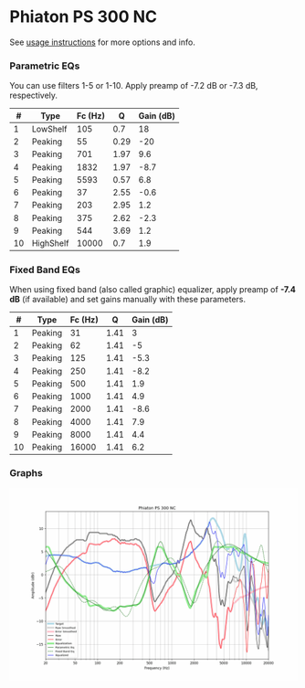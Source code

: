 # Phiaton PS 300 NC
See [usage instructions](https://github.com/jaakkopasanen/AutoEq#usage) for more options and info.

### Parametric EQs
You can use filters 1-5 or 1-10. Apply preamp of -7.2 dB or -7.3 dB, respectively.

|   # | Type      |   Fc (Hz) |    Q |   Gain (dB) |
|-----|-----------|-----------|------|-------------|
|   1 | LowShelf  |       105 | 0.7  |        18   |
|   2 | Peaking   |        55 | 0.29 |       -20   |
|   3 | Peaking   |       701 | 1.97 |         9.6 |
|   4 | Peaking   |      1832 | 1.97 |        -8.7 |
|   5 | Peaking   |      5593 | 0.57 |         6.8 |
|   6 | Peaking   |        37 | 2.55 |        -0.6 |
|   7 | Peaking   |       203 | 2.95 |         1.2 |
|   8 | Peaking   |       375 | 2.62 |        -2.3 |
|   9 | Peaking   |       544 | 3.69 |         1.2 |
|  10 | HighShelf |     10000 | 0.7  |         1.9 |

### Fixed Band EQs
When using fixed band (also called graphic) equalizer, apply preamp of **-7.4 dB** (if available) and set gains manually with these parameters.

|   # | Type    |   Fc (Hz) |    Q |   Gain (dB) |
|-----|---------|-----------|------|-------------|
|   1 | Peaking |        31 | 1.41 |         3   |
|   2 | Peaking |        62 | 1.41 |        -5   |
|   3 | Peaking |       125 | 1.41 |        -5.3 |
|   4 | Peaking |       250 | 1.41 |        -8.2 |
|   5 | Peaking |       500 | 1.41 |         1.9 |
|   6 | Peaking |      1000 | 1.41 |         4.9 |
|   7 | Peaking |      2000 | 1.41 |        -8.6 |
|   8 | Peaking |      4000 | 1.41 |         7.9 |
|   9 | Peaking |      8000 | 1.41 |         4.4 |
|  10 | Peaking |     16000 | 1.41 |         6.2 |

### Graphs
![](./Phiaton%20PS%20300%20NC.png)
